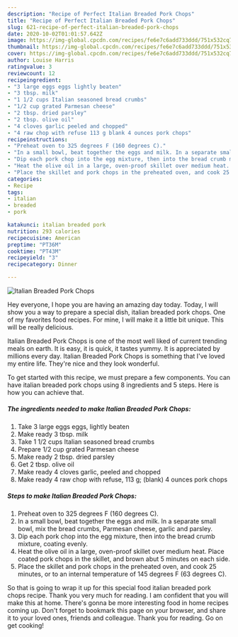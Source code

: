 ```yaml
---
description: "Recipe of Perfect Italian Breaded Pork Chops"
title: "Recipe of Perfect Italian Breaded Pork Chops"
slug: 621-recipe-of-perfect-italian-breaded-pork-chops
date: 2020-10-02T01:01:57.642Z
image: https://img-global.cpcdn.com/recipes/fe6e7c6add733ddd/751x532cq70/italian-breaded-pork-chops-recipe-main-photo.jpg
thumbnail: https://img-global.cpcdn.com/recipes/fe6e7c6add733ddd/751x532cq70/italian-breaded-pork-chops-recipe-main-photo.jpg
cover: https://img-global.cpcdn.com/recipes/fe6e7c6add733ddd/751x532cq70/italian-breaded-pork-chops-recipe-main-photo.jpg
author: Louise Harris
ratingvalue: 3
reviewcount: 12
recipeingredient:
- "3 large eggs eggs lightly beaten"
- "3 tbsp. milk"
- "1 1/2 cups Italian seasoned bread crumbs"
- "1/2 cup grated Parmesan cheese"
- "2 tbsp. dried parsley"
- "2 tbsp. olive oil"
- "4 cloves garlic peeled and chopped"
- "4 raw chop with refuse 113 g blank 4 ounces pork chops"
recipeinstructions:
- "Preheat oven to 325 degrees F (160 degrees C)."
- "In a small bowl, beat together the eggs and milk. In a separate small bowl, mix the bread crumbs, Parmesan cheese, garlic and parsley."
- "Dip each pork chop into the egg mixture, then into the bread crumb mixture, coating evenly."
- "Heat the olive oil in a large, oven-proof skillet over medium heat. Place coated pork chops in the skillet, and brown abut 5 minutes on each side."
- "Place the skillet and pork chops in the preheated oven, and cook 25 minutes, or to an internal temperature of 145 degrees F (63 degrees C)."
categories:
- Recipe
tags:
- italian
- breaded
- pork

katakunci: italian breaded pork 
nutrition: 293 calories
recipecuisine: American
preptime: "PT36M"
cooktime: "PT43M"
recipeyield: "3"
recipecategory: Dinner

---
```



![Italian Breaded Pork Chops](https://img-global.cpcdn.com/recipes/fe6e7c6add733ddd/751x532cq70/italian-breaded-pork-chops-recipe-main-photo.jpg)

Hey everyone, I hope you are having an amazing day today. Today, I will show you a way to prepare a special dish, italian breaded pork chops. One of my favorites food recipes. For mine, I will make it a little bit unique. This will be really delicious.

Italian Breaded Pork Chops is one of the most well liked of current trending meals on earth. It is easy, it is quick, it tastes yummy. It is appreciated by millions every day. Italian Breaded Pork Chops is something that I've loved my entire life. They're nice and they look wonderful.




To get started with this recipe, we must prepare a few components. You can have italian breaded pork chops using 8 ingredients and 5 steps. Here is how you can achieve that.

<!--inarticleads1-->

##### The ingredients needed to make Italian Breaded Pork Chops:

1. Take 3 large eggs eggs, lightly beaten
1. Make ready 3 tbsp. milk
1. Take 1 1/2 cups Italian seasoned bread crumbs
1. Prepare 1/2 cup grated Parmesan cheese
1. Make ready 2 tbsp. dried parsley
1. Get 2 tbsp. olive oil
1. Make ready 4 cloves garlic, peeled and chopped
1. Make ready 4 raw chop with refuse, 113 g; (blank) 4 ounces pork chops




<!--inarticleads2-->

##### Steps to make Italian Breaded Pork Chops:

1. Preheat oven to 325 degrees F (160 degrees C).
1. In a small bowl, beat together the eggs and milk. In a separate small bowl, mix the bread crumbs, Parmesan cheese, garlic and parsley.
1. Dip each pork chop into the egg mixture, then into the bread crumb mixture, coating evenly.
1. Heat the olive oil in a large, oven-proof skillet over medium heat. Place coated pork chops in the skillet, and brown abut 5 minutes on each side.
1. Place the skillet and pork chops in the preheated oven, and cook 25 minutes, or to an internal temperature of 145 degrees F (63 degrees C).




So that is going to wrap it up for this special food italian breaded pork chops recipe. Thank you very much for reading. I am confident that you will make this at home. There's gonna be more interesting food in home recipes coming up. Don't forget to bookmark this page on your browser, and share it to your loved ones, friends and colleague. Thank you for reading. Go on get cooking!
